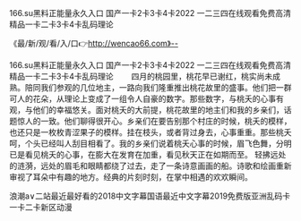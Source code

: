 166.su黑料正能量永久入口
国产一卡2卡3卡4卡2022
一二三四在线观看免费高清
精品一卡二卡3卡4卡乱码理论


《最/新/观/看/入/口👉http://wencao66.com》--

166.su黑料正能量永久入口
国产一卡2卡3卡4卡2022
一二三四在线观看免费高清
精品一卡二卡3卡4卡乱码理论
　　四月的桃园里，桃花早已谢红，桃实尚未成熟。陪同我们参观的几位地主，一路向我们隆重推出桃花故里的盛事。他们把一群可人的花朵，从理论上变成了一组令人自豪的数字。那些数字，与桃夭的心事有观，与他们的幸福悠关。面对桃夭的大前提，桃花故里的地主们和我的乡亲们，话题惊人的一致。他们聊得很开心。乡亲们在要告别那个村庄的时候，桃夭的模样，也还只是一枚枚青涩果子的模样。挂在枝头，或者背过身去，心事重重。那些桃夭呵，个头已经叫人刮目相看了。我的乡亲们说着桃夭心事的时候，眉飞色舞，分明已是看见桃夭的心事，在膨大在发育在加重，看见秋天正在如期而至。
轻拂远处的涟漪，远处的眉毛和眼睛都绕了过去，走了一条诗意画画的船。诗歌和绘画重新审视了耳朵中有趣的地方。经典的片刻时刻，在掌中相遇的欢欢瞬间。





浪潮a∨二站最近最好看的2018中文字幕国语最近中文字幕2019免费版亚洲乱码卡一卡二卡新区动漫
